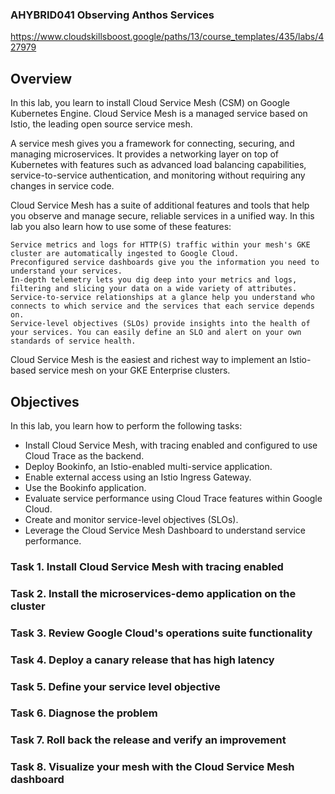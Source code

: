 ### AHYBRID041 Observing Anthos Services 

https://www.cloudskillsboost.google/paths/13/course_templates/435/labs/427979

## Overview

In this lab, you learn to install Cloud Service Mesh (CSM) on Google Kubernetes Engine. Cloud Service Mesh is a managed service based on Istio, the leading open source service mesh.

A service mesh gives you a framework for connecting, securing, and managing microservices. It provides a networking layer on top of Kubernetes with features such as advanced load balancing capabilities, service-to-service authentication, and monitoring without requiring any changes in service code.

Cloud Service Mesh has a suite of additional features and tools that help you observe and manage secure, reliable services in a unified way. In this lab you also learn how to use some of these features:

    Service metrics and logs for HTTP(S) traffic within your mesh's GKE cluster are automatically ingested to Google Cloud.
    Preconfigured service dashboards give you the information you need to understand your services.
    In-depth telemetry lets you dig deep into your metrics and logs, filtering and slicing your data on a wide variety of attributes.
    Service-to-service relationships at a glance help you understand who connects to which service and the services that each service depends on.
    Service-level objectives (SLOs) provide insights into the health of your services. You can easily define an SLO and alert on your own standards of service health.

Cloud Service Mesh is the easiest and richest way to implement an Istio-based service mesh on your GKE Enterprise clusters.

## Objectives

In this lab, you learn how to perform the following tasks:

- Install Cloud Service Mesh, with tracing enabled and configured to use Cloud Trace as the backend.
- Deploy Bookinfo, an Istio-enabled multi-service application.
- Enable external access using an Istio Ingress Gateway.
- Use the Bookinfo application.
- Evaluate service performance using Cloud Trace features within Google Cloud.
- Create and monitor service-level objectives (SLOs).
- Leverage the Cloud Service Mesh Dashboard to understand service performance.

### Task 1. Install Cloud Service Mesh with tracing enabled

### Task 2. Install the microservices-demo application on the cluster

### Task 3. Review Google Cloud's operations suite functionality

### Task 4. Deploy a canary release that has high latency

### Task 5. Define your service level objective

### Task 6. Diagnose the problem

### Task 7. Roll back the release and verify an improvement

### Task 8. Visualize your mesh with the Cloud Service Mesh dashboard




